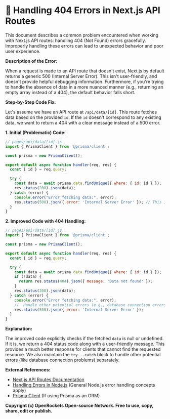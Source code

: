 # 🐞 Handling 404 Errors in Next.js API Routes


This document describes a common problem encountered when working with Next.js API routes: handling 404 (Not Found) errors gracefully.  Improperly handling these errors can lead to unexpected behavior and poor user experience.

**Description of the Error:**

When a request is made to an API route that doesn't exist, Next.js by default returns a generic 500 (Internal Server Error). This isn't user-friendly, and doesn't provide helpful debugging information.  Furthermore, if you're trying to handle the absence of data in a more nuanced manner (e.g., returning an empty array instead of a 404), the default behavior falls short.

**Step-by-Step Code Fix:**

Let's assume we have an API route at `/api/data/[id]`. This route fetches data based on the provided `id`. If the `id` doesn't correspond to any existing data, we want to return a 404 with a clear message instead of a 500 error.

**1. Initial (Problematic) Code:**

```javascript
// pages/api/data/[id].js
import { PrismaClient } from '@prisma/client';

const prisma = new PrismaClient();

export default async function handler(req, res) {
  const { id } = req.query;

  try {
    const data = await prisma.data.findUnique({ where: { id: id } });
    res.status(200).json(data);
  } catch (error) {
    console.error("Error fetching data:", error);
    res.status(500).json({ error: 'Internal Server Error' }); // This is what we want to improve.
  }
}
```

**2. Improved Code with 404 Handling:**


```javascript
// pages/api/data/[id].js
import { PrismaClient } from '@prisma/client';

const prisma = new PrismaClient();

export default async function handler(req, res) {
  const { id } = req.query;

  try {
    const data = await prisma.data.findUnique({ where: { id: id } });
    if (!data) {
      return res.status(404).json({ message: 'Data not found' });
    }
    res.status(200).json(data);
  } catch (error) {
    console.error("Error fetching data:", error);
    //  Handle other potential errors (e.g., database connection errors) differently
    res.status(500).json({ error: 'Internal Server Error' });
  }
}
```

**Explanation:**

The improved code explicitly checks if the fetched `data` is null or undefined. If it is, we return a 404 status code along with a user-friendly message.  This provides a much better response for clients that cannot find the requested resource.  We also maintain the `try...catch` block to handle other potential errors (like database connection problems) separately.


**External References:**

* [Next.js API Routes Documentation](https://nextjs.org/docs/api-routes/introduction)
* [Handling Errors in Node.js](https://nodejs.org/api/errors.html)  (General Node.js error handling concepts apply)
* [Prisma Client](https://www.prisma.io/docs/reference/api-reference/prisma-client-reference) (If using Prisma as an ORM)


**Copyright (c) OpenRockets Open-source Network. Free to use, copy, share, edit or publish.**

